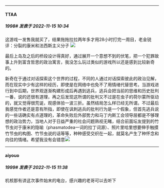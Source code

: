 

*****

####  TTAA  
##### 1998#       发表于 2022-11-15 10:34

这游戏一发售我就买了，结果拖拖拉拉两年多才用28小时打完一周目，老金锐评：分裂的康米和法西斯主义分子
<img src="https://static.saraba1st.com/image/smiley/face2017/001.png" referrerpolicy="no-referrer">

最后上岛及之后的桥段设计得真好，通过展开一个意想不到的伏笔，把一个犯罪故事上升到富含哲思的政治寓言，我没怎么玩过类似的游戏所以还是感到比较新奇的。

新奇在于通过对话探索这个世界的过程，不同的人通过对话探索彼此的政治见解，而在现实中少有这样的经历，即使是在网络中也免不了用情绪代替思考。当游戏进行到中后期，世界观逐渐构建形成后再遇到逃兵，逃兵会把当前的思维和历史批判一番，说的还很有道理，再之后发现这所谓的批判又不过是在虫子的荷尔蒙所驱动的，就又觉得很荒诞，观感体验一波三折。虽然结局怎么样已经无所谓。不过最后我感觉作者还是意有所指，即使在讽刺逃兵的批判行为是一个假象，但首先逃兵说的一些话确实有点道理的，革命失败后外部势力和马丁内斯工会领导层都是不够理想的政治势力，当地人对于日益严重的社会问题熟视无睹，结合前面坛友提到的竹节虫对于康米的隐喻（phasmatodea一词的拉丁词源）、照片里哈里想要伸手触摸竹节虫的构图、竹节虫说的话等等，种种感受交织在一起，就莫名产生了种怀念和向往的情绪。希望我没有会错意<img src="https://static.saraba1st.com/image/smiley/face2017/037.png" referrerpolicy="no-referrer">



*****

####  aiyouo  
##### 1999#       发表于 2022-11-15 11:38

机核那有讲这次事件始末的电台，感兴趣的老哥可以去听下

